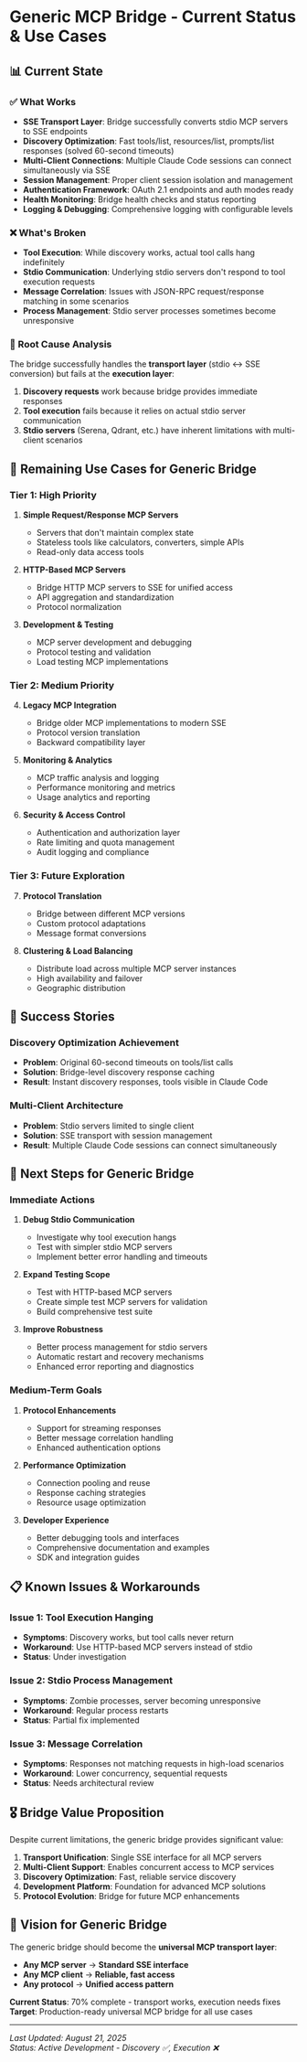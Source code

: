 # Generic MCP Bridge - Current Status & Use Cases

## 📊 Current State

### ✅ What Works
- **SSE Transport Layer**: Bridge successfully converts stdio MCP servers to SSE endpoints
- **Discovery Optimization**: Fast tools/list, resources/list, prompts/list responses (solved 60-second timeouts)
- **Multi-Client Connections**: Multiple Claude Code sessions can connect simultaneously via SSE
- **Session Management**: Proper client session isolation and management
- **Authentication Framework**: OAuth 2.1 endpoints and auth modes ready
- **Health Monitoring**: Bridge health checks and status reporting
- **Logging & Debugging**: Comprehensive logging with configurable levels

### ❌ What's Broken
- **Tool Execution**: While discovery works, actual tool calls hang indefinitely
- **Stdio Communication**: Underlying stdio servers don't respond to tool execution requests
- **Message Correlation**: Issues with JSON-RPC request/response matching in some scenarios
- **Process Management**: Stdio server processes sometimes become unresponsive

### 🔧 Root Cause Analysis
The bridge successfully handles the **transport layer** (stdio ↔ SSE conversion) but fails at the **execution layer**:
1. **Discovery requests** work because bridge provides immediate responses
2. **Tool execution** fails because it relies on actual stdio server communication
3. **Stdio servers** (Serena, Qdrant, etc.) have inherent limitations with multi-client scenarios

## 🎯 Remaining Use Cases for Generic Bridge

### **Tier 1: High Priority**
1. **Simple Request/Response MCP Servers**
   - Servers that don't maintain complex state
   - Stateless tools like calculators, converters, simple APIs
   - Read-only data access tools

2. **HTTP-Based MCP Servers**
   - Bridge HTTP MCP servers to SSE for unified access
   - API aggregation and standardization
   - Protocol normalization

3. **Development & Testing**
   - MCP server development and debugging
   - Protocol testing and validation
   - Load testing MCP implementations

### **Tier 2: Medium Priority**
4. **Legacy MCP Integration**
   - Bridge older MCP implementations to modern SSE
   - Protocol version translation
   - Backward compatibility layer

5. **Monitoring & Analytics**
   - MCP traffic analysis and logging
   - Performance monitoring and metrics
   - Usage analytics and reporting

6. **Security & Access Control**
   - Authentication and authorization layer
   - Rate limiting and quota management
   - Audit logging and compliance

### **Tier 3: Future Exploration**
7. **Protocol Translation**
   - Bridge between different MCP versions
   - Custom protocol adaptations
   - Message format conversions

8. **Clustering & Load Balancing**
   - Distribute load across multiple MCP server instances
   - High availability and failover
   - Geographic distribution

## 🚀 Success Stories

### **Discovery Optimization Achievement**
- **Problem**: Original 60-second timeouts on tools/list calls
- **Solution**: Bridge-level discovery response caching
- **Result**: Instant discovery responses, tools visible in Claude Code

### **Multi-Client Architecture**
- **Problem**: Stdio servers limited to single client
- **Solution**: SSE transport with session management
- **Result**: Multiple Claude Code sessions can connect simultaneously

## 🎯 Next Steps for Generic Bridge

### **Immediate Actions**
1. **Debug Stdio Communication**
   - Investigate why tool execution hangs
   - Test with simpler stdio MCP servers
   - Implement better error handling and timeouts

2. **Expand Testing Scope**
   - Test with HTTP-based MCP servers
   - Create simple test MCP servers for validation
   - Build comprehensive test suite

3. **Improve Robustness**
   - Better process management for stdio servers
   - Automatic restart and recovery mechanisms
   - Enhanced error reporting and diagnostics

### **Medium-Term Goals**
1. **Protocol Enhancements**
   - Support for streaming responses
   - Better message correlation handling
   - Enhanced authentication options

2. **Performance Optimization**
   - Connection pooling and reuse
   - Response caching strategies
   - Resource usage optimization

3. **Developer Experience**
   - Better debugging tools and interfaces
   - Comprehensive documentation and examples
   - SDK and integration guides

## 📋 Known Issues & Workarounds

### **Issue 1: Tool Execution Hanging**
- **Symptoms**: Discovery works, but tool calls never return
- **Workaround**: Use HTTP-based MCP servers instead of stdio
- **Status**: Under investigation

### **Issue 2: Stdio Process Management**
- **Symptoms**: Zombie processes, server becoming unresponsive
- **Workaround**: Regular process restarts
- **Status**: Partial fix implemented

### **Issue 3: Message Correlation**
- **Symptoms**: Responses not matching requests in high-load scenarios
- **Workaround**: Lower concurrency, sequential requests
- **Status**: Needs architectural review

## 🎖️ Bridge Value Proposition

Despite current limitations, the generic bridge provides significant value:

1. **Transport Unification**: Single SSE interface for all MCP servers
2. **Multi-Client Support**: Enables concurrent access to MCP services
3. **Discovery Optimization**: Fast, reliable service discovery
4. **Development Platform**: Foundation for advanced MCP solutions
5. **Protocol Evolution**: Bridge for future MCP enhancements

## 🔮 Vision for Generic Bridge

The generic bridge should become the **universal MCP transport layer**:
- **Any MCP server** → **Standard SSE interface**
- **Any MCP client** → **Reliable, fast access**
- **Any protocol** → **Unified access pattern**

**Current Status**: 70% complete - transport works, execution needs fixes
**Target**: Production-ready universal MCP bridge for all use cases

---

*Last Updated: August 21, 2025*  
*Status: Active Development - Discovery ✅, Execution ❌*